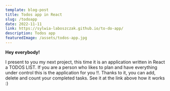 ```yaml
---
template: blog-post
title: Todos app in React
slug: /todoapp
date: 2022-11-11
link: https://sylwia-laboszczak.github.io/to-do-app/
description: Todos app
featuredImage: /assets/todos-app.jpg
---
```




<strong> Hey everybody!</strong>

I present to you my next project, this time it is an application written in React a TODOS LIST.
If you are a person who likes to plan and have everything under control  this is the application for you !!.
Thanks to it, you can add, delete and count your completed tasks.
See it at the link above how it works :)

